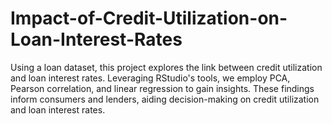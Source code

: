 # Impact-of-Credit-Utilization-on-Loan-Interest-Rates
Using a loan dataset, this project explores the link between credit utilization and loan interest rates. Leveraging RStudio's tools, we employ PCA, Pearson correlation, and linear regression to gain insights. These findings inform consumers and lenders, aiding decision-making on credit utilization and loan interest rates.
